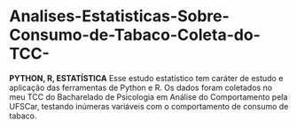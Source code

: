# Analises-Estatisticas-Sobre-Consumo-de-Tabaco-Coleta-do-TCC-
<b>PYTHON, R, ESTATÍSTICA</b>
Esse estudo estatístico tem caráter de estudo e aplicação das ferramentas de Python e R. Os dados foram coletados no meu TCC do Bacharelado de Psicologia em Análise do Comportamento pela UFSCar, testando inúmeras variáveis com o comportamento de consumo de tabaco.
